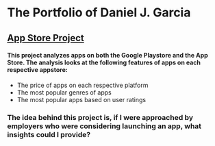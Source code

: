# The Portfolio of Daniel J. Garcia
## [App Store Project](https://github.com/musicmaster81/App_Store_Project/blob/main/App%20Store%20Project.py)
#### This project analyzes apps on both the Google Playstore and the App Store. The analysis looks at the following features of apps on each respective appstore:
- The price of apps on each respective platform
- The most popular genres of apps
- The most popular apps based on user ratings
### The idea behind this project is, if I were approached by employers who were considering launching an app, what insights could I provide? 
